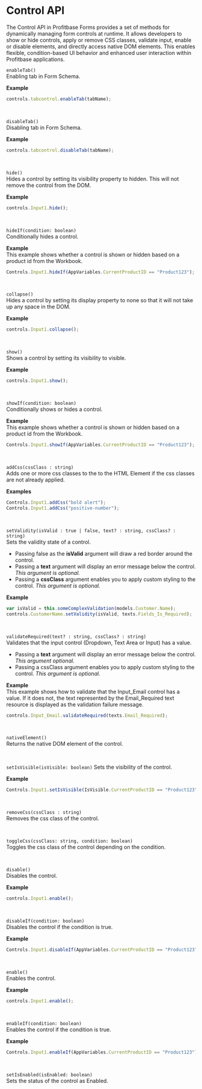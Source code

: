 
# Control API

The Control API in Profitbase Forms provides a set of methods for dynamically managing form controls at runtime. It allows developers to show or hide controls, apply or remove CSS classes, validate input, enable or disable elements, and directly access native DOM elements. This enables flexible, condition-based UI behavior and enhanced user interaction within Profitbase applications.

`enableTab()`  
Enabling tab in Form Schema.

**Example**

```js
controls.tabcontrol.enableTab(tabName);
```

<br/>

`disableTab()`  
Disabling tab in Form Schema.

**Example**

```js
controls.tabcontrol.disableTab(tabName);
```

<br/>

`hide()`  
Hides a control by setting its visibility property to hidden. This will not remove the control from the DOM.

**Example**

```js
controls.Input1.hide();
```

<br/>

`hideIf(condition: boolean)`  
Conditionally hides a control.

**Example**  
 This example shows whether a control is shown or hidden based on a product id from the Workbook.

```js
Controls.Input1.hideIf(AppVariables.CurrentProductID == "Product123");
```

<br/>

`collapse()`  
Hides a control by setting its display property to none so that it will not take up any space in the DOM.

**Example**

```js
controls.Input1.collapse();
```

<br/>

`show()`  
Shows a control by setting its visibility to visible.

**Example**

```javascript
controls.Input1.show();
```

<br/>

`showIf(condition: boolean)`  
Conditionally shows or hides a control.

**Example**  
This example shows whether a control is shown or hidden based on a product id from the Workbook.

```js
Controls.Input1.showIf(AppVariables.CurrentProductID == "Product123");
```

<br/>

`addCss(cssClass : string)`  
Adds one or more css classes to the to the HTML Element if the css classes are not already applied.

**Examples**

```js
Controls.Input1.addCss("bold alert");
Controls.Input1.addCss("positive-number");
```

<br/>

`setValidity(isValid : true | false, text? : string, cssClass? : string)`  
Sets the validity state of a control.

- Passing false as the **isValid** argument will draw a red border around the control.
- Passing a **text** argument will display an error message below the control. _This argument is optional._
- Passing a **cssClass** argument enables you to apply custom styling to the control. _This argument is optional._

**Example**

```js
var isValid = this.someComplexValidation(models.Customer.Name);
controls.CustomerName.setValidity(isValid, texts.Fields_Is_Required);
```

<br/>

`validateRequired(text? : string, cssClass? : string)`  
Validates that the input control (Dropdown, Text Area or Input) has a value.

- Passing a **text** argument will display an error message below the control. _This argument optional._
- Passing a cssClass argument enables you to apply custom styling to the control. _This argument is optional._

**Example**  
This example shows how to validate that the Input_Email control has a value. If it does not, the text represented by the Email_Required text resource is displayed as the validation failure message.

```js
controls.Input_Email.validateRequired(texts.Email_Required);
```

<br/>

`nativeElement()`  
Returns the native DOM element of the control.

<br/>

`setIsVisible(isVisible: boolean)`
Sets the visibility of the control.

**Example**

```js
Controls.Input1.setIsVisible(IsVisible.CurrentProductID == "Product123");
```

<br/>

`removeCss(cssClass : string)`  
Removes the css class of the control.

<br/>

`toggleCss(cssClass: string, condition: boolean)`  
Toggles the css class of the control depending on the condition.

<br/>

`disable()`  
Disables the control.

**Example**

```js
controls.Input1.enable();
```

<br/>

`disableIf(condition: boolean)`  
Disables the control if the condition is true.

**Example**

```js
Controls.Input1.disableIf(AppVariables.CurrentProductID == "Product123");
```

<br/>

`enable()`  
Enables the control.

**Example**

```js
controls.Input1.enable();
```

<br/>

`enableIf(condition: boolean)`  
Enables the control if the condition is true.

**Example**

```js
Controls.Input1.enableIf(AppVariables.CurrentProductID == "Product123");
```

<br/>

`setIsEnabled(isEnabled: boolean)`  
Sets the status of the control as Enabled.
